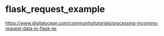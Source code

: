 # flask_request_example

https://www.digitalocean.com/community/tutorials/processing-incoming-request-data-in-flask-es
